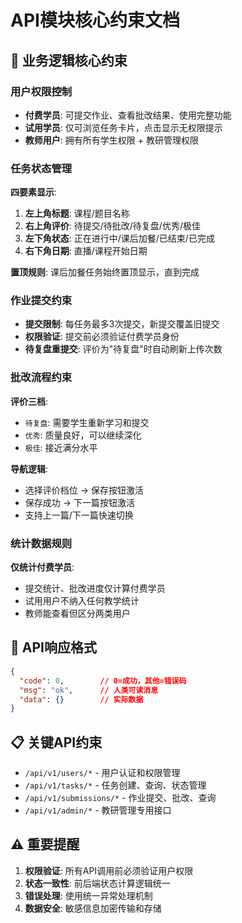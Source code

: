 # API模块核心约束文档

## 🎯 业务逻辑核心约束

### 用户权限控制
- **付费学员**: 可提交作业、查看批改结果、使用完整功能
- **试用学员**: 仅可浏览任务卡片，点击显示无权限提示
- **教师用户**: 拥有所有学生权限 + 教研管理权限

### 任务状态管理
**四要素显示**:
1. **左上角标题**: 课程/题目名称
2. **右上角评价**: 待提交/待批改/待复盘/优秀/极佳
3. **左下角状态**: 正在进行中/课后加餐/已结束/已完成
4. **右下角日期**: 直播/课程开始日期

**置顶规则**: 课后加餐任务始终置顶显示，直到完成

### 作业提交约束
- **提交限制**: 每任务最多3次提交，新提交覆盖旧提交
- **权限验证**: 提交前必须验证付费学员身份
- **待复盘重提交**: 评价为"待复盘"时自动刷新上传次数

### 批改流程约束
**评价三档**:
- `待复盘`: 需要学生重新学习和提交
- `优秀`: 质量良好，可以继续深化
- `极佳`: 接近满分水平

**导航逻辑**:
- 选择评价档位 → 保存按钮激活
- 保存成功 → 下一篇按钮激活
- 支持上一篇/下一篇快速切换

### 统计数据规则
**仅统计付费学员**:
- 提交统计、批改进度仅计算付费学员
- 试用用户不纳入任何教学统计
- 教师能查看但区分两类用户

## 🔧 API响应格式
```json
{
  "code": 0,        // 0=成功，其他=错误码
  "msg": "ok",      // 人类可读消息
  "data": {}        // 实际数据
}
```

## 📋 关键API约束
- `/api/v1/users/*` - 用户认证和权限管理
- `/api/v1/tasks/*` - 任务创建、查询、状态管理
- `/api/v1/submissions/*` - 作业提交、批改、查询
- `/api/v1/admin/*` - 教研管理专用接口

## ⚠️ 重要提醒
1. **权限验证**: 所有API调用前必须验证用户权限
2. **状态一致性**: 前后端状态计算逻辑统一
3. **错误处理**: 使用统一异常处理机制
4. **数据安全**: 敏感信息加密传输和存储